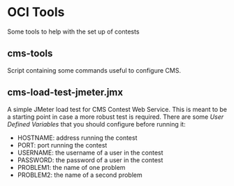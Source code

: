 # OCI Tools

Some tools to help with the set up of contests

## cms-tools

Script containing some commands useful to configure CMS.

## cms-load-test-jmeter.jmx

A simple JMeter load test for CMS Contest Web Service. This is meant to be a starting point in case a more robust test is required. There are some _User Defined Variables_ that you should configure before running it:

* HOSTNAME: address running the contest
* PORT: port running the contest
* USERNAME: the username of a user in the contest
* PASSWORD: the password of a user in the contest
* PROBLEM1: the name of one problem
* PROBLEM2: the name of a second problem
